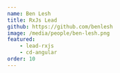 ```yaml
---
name: Ben Lesh
title: RxJs Lead
github: https://github.com/benlesh
image: /media/people/ben-lesh.png
featured: 
    - lead-rxjs
    - cd-angular
order: 10
---
```

